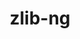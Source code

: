---
title: "zlib-ng"
layout: cache
categories: [package, develop-2024-02-25]
meta: {"versions": ["2.0.7", "2.1.5"], "compilers": ["apple-clang@=15.0.0", "cce@=15.0.1", "clang@=14.0.0", "gcc@=10.3.0", "gcc@=10.5.0", "gcc@=11.1.0", "gcc@=11.4.0", "gcc@=12.3.0", "gcc@=7.3.1", "gcc@=7.5.0", "gcc@=9.4.0", "oneapi@=2024.0.0"], "oss": ["amzn2", "rhel8", "sle_hpc15", "ubuntu18.04", "ubuntu20.04", "ubuntu22.04", "ventura"], "platforms": ["darwin", "linux"], "targets": ["aarch64", "neoverse_n1", "neoverse_v1", "neoverse_v2", "ppc64le", "x86_64_v3", "x86_64_v4", "zen4"], "stacks": ["aws-isc", "aws-isc-aarch64", "build_systems", "data-vis-sdk", "developer-tools", "e4s", "e4s-cray-rhel", "e4s-cray-sles", "e4s-neoverse-v2", "e4s-neoverse_v1", "e4s-oneapi", "e4s-power", "e4s-rocm-external", "ml-darwin-aarch64-mps", "ml-linux-x86_64-cpu", "ml-linux-x86_64-cuda", "ml-linux-x86_64-rocm", "radiuss", "radiuss-aws", "radiuss-aws-aarch64", "root", "tutorial"], "num_specs": 20, "num_specs_by_stack": {"ml-darwin-aarch64-mps": 1, "root": 20, "radiuss-aws-aarch64": 2, "aws-isc-aarch64": 2, "aws-isc": 1, "radiuss-aws": 1, "e4s-cray-rhel": 1, "build_systems": 1, "radiuss": 1, "developer-tools": 1, "e4s-cray-sles": 1, "e4s-neoverse_v1": 1, "e4s-power": 1, "data-vis-sdk": 1, "e4s-rocm-external": 1, "e4s": 1, "e4s-neoverse-v2": 1, "ml-linux-x86_64-rocm": 1, "ml-linux-x86_64-cuda": 1, "tutorial": 7, "ml-linux-x86_64-cpu": 1, "e4s-oneapi": 1}}
spec_details: [{"hash": "fkpe34xqfjlii3jcporsw5muhvzxitkw", "compiler": "apple-clang@=15.0.0", "versions": ["2.1.5"], "os": "ventura", "platform": "darwin", "target": "aarch64", "variants": ["build_system=autotools", "+compat", "+opt"], "stacks": ["ml-darwin-aarch64-mps", "root"], "size": "-", "tarball": "https://binaries.spack.io/develop-2024-02-25/build_cache/darwin-ventura-aarch64/apple-clang-15.0.0/zlib-ng-2.1.5/darwin-ventura-aarch64-apple-clang-15.0.0-zlib-ng-2.1.5-fkpe34xqfjlii3jcporsw5muhvzxitkw.spack"}, {"hash": "fl2pg4rbg3tacnck5c2nxm2j7x23pwzs", "compiler": "gcc@=7.3.1", "versions": ["2.1.5"], "os": "amzn2", "platform": "linux", "target": "aarch64", "variants": ["build_system=autotools", "+compat", "+opt"], "stacks": ["radiuss-aws-aarch64", "root", "aws-isc-aarch64"], "size": "-", "tarball": "https://binaries.spack.io/develop-2024-02-25/build_cache/linux-amzn2-aarch64/gcc-7.3.1/zlib-ng-2.1.5/linux-amzn2-aarch64-gcc-7.3.1-zlib-ng-2.1.5-fl2pg4rbg3tacnck5c2nxm2j7x23pwzs.spack"}, {"hash": "s75npthhngxndos5ppfss5vzmjolnmsd", "compiler": "gcc@=7.3.1", "versions": ["2.1.5"], "os": "amzn2", "platform": "linux", "target": "x86_64_v3", "variants": ["build_system=autotools", "+compat", "+opt"], "stacks": ["aws-isc", "root", "radiuss-aws"], "size": "-", "tarball": "https://binaries.spack.io/develop-2024-02-25/build_cache/linux-amzn2-x86_64_v3/gcc-7.3.1/zlib-ng-2.1.5/linux-amzn2-x86_64_v3-gcc-7.3.1-zlib-ng-2.1.5-s75npthhngxndos5ppfss5vzmjolnmsd.spack"}, {"hash": "ox4cogntvlpwym2tm4hcx6lvodufns4b", "compiler": "gcc@=7.3.1", "versions": ["2.1.5"], "os": "amzn2", "platform": "linux", "target": "neoverse_n1", "variants": ["build_system=autotools", "+compat", "+opt"], "stacks": ["radiuss-aws-aarch64", "root", "aws-isc-aarch64"], "size": "-", "tarball": "https://binaries.spack.io/develop-2024-02-25/build_cache/linux-amzn2-neoverse_n1/gcc-7.3.1/zlib-ng-2.1.5/linux-amzn2-neoverse_n1-gcc-7.3.1-zlib-ng-2.1.5-ox4cogntvlpwym2tm4hcx6lvodufns4b.spack"}, {"hash": "pyytzpcwvb4pynunextuicupoy4ymkpy", "compiler": "cce@=15.0.1", "versions": ["2.1.5"], "os": "rhel8", "platform": "linux", "target": "zen4", "variants": ["build_system=autotools", "+compat", "+opt"], "stacks": ["root", "e4s-cray-rhel"], "size": "-", "tarball": "https://binaries.spack.io/develop-2024-02-25/build_cache/linux-rhel8-zen4/cce-15.0.1/zlib-ng-2.1.5/linux-rhel8-zen4-cce-15.0.1-zlib-ng-2.1.5-pyytzpcwvb4pynunextuicupoy4ymkpy.spack"}, {"hash": "gf4balby4mnas46xomt2xoj25q6blwyq", "compiler": "gcc@=7.5.0", "versions": ["2.1.5"], "os": "ubuntu18.04", "platform": "linux", "target": "x86_64_v3", "variants": ["build_system=autotools", "+compat", "+opt"], "stacks": ["build_systems", "root", "radiuss", "developer-tools"], "size": "-", "tarball": "https://binaries.spack.io/develop-2024-02-25/build_cache/linux-ubuntu18.04-x86_64_v3/gcc-7.5.0/zlib-ng-2.1.5/linux-ubuntu18.04-x86_64_v3-gcc-7.5.0-zlib-ng-2.1.5-gf4balby4mnas46xomt2xoj25q6blwyq.spack"}, {"hash": "jksvl4dhm3utsqca657yf42tbfhnnm2v", "compiler": "gcc@=10.3.0", "versions": ["2.1.5"], "os": "sle_hpc15", "platform": "linux", "target": "x86_64_v4", "variants": ["build_system=autotools", "+compat", "+opt"], "stacks": ["root", "e4s-cray-sles"], "size": "-", "tarball": "https://binaries.spack.io/develop-2024-02-25/build_cache/linux-sle_hpc15-x86_64_v4/gcc-10.3.0/zlib-ng-2.1.5/linux-sle_hpc15-x86_64_v4-gcc-10.3.0-zlib-ng-2.1.5-jksvl4dhm3utsqca657yf42tbfhnnm2v.spack"}, {"hash": "yqaajfponz4po56kdos3yourbb5rlfav", "compiler": "gcc@=11.4.0", "versions": ["2.1.5"], "os": "ubuntu20.04", "platform": "linux", "target": "neoverse_v1", "variants": ["build_system=autotools", "+compat", "+opt"], "stacks": ["root", "e4s-neoverse_v1"], "size": "-", "tarball": "https://binaries.spack.io/develop-2024-02-25/build_cache/linux-ubuntu20.04-neoverse_v1/gcc-11.4.0/zlib-ng-2.1.5/linux-ubuntu20.04-neoverse_v1-gcc-11.4.0-zlib-ng-2.1.5-yqaajfponz4po56kdos3yourbb5rlfav.spack"}, {"hash": "scdp26f42mgncn3vm6bezkoxnubktecs", "compiler": "gcc@=9.4.0", "versions": ["2.1.5"], "os": "ubuntu20.04", "platform": "linux", "target": "ppc64le", "variants": ["build_system=autotools", "+compat", "+opt"], "stacks": ["e4s-power", "root"], "size": "-", "tarball": "https://binaries.spack.io/develop-2024-02-25/build_cache/linux-ubuntu20.04-ppc64le/gcc-9.4.0/zlib-ng-2.1.5/linux-ubuntu20.04-ppc64le-gcc-9.4.0-zlib-ng-2.1.5-scdp26f42mgncn3vm6bezkoxnubktecs.spack"}, {"hash": "tf27e2bexw5hq3i7cahal255twqc2pfo", "compiler": "gcc@=11.1.0", "versions": ["2.1.5"], "os": "ubuntu20.04", "platform": "linux", "target": "x86_64_v3", "variants": ["build_system=autotools", "+compat", "+opt"], "stacks": ["root", "data-vis-sdk"], "size": "-", "tarball": "https://binaries.spack.io/develop-2024-02-25/build_cache/linux-ubuntu20.04-x86_64_v3/gcc-11.1.0/zlib-ng-2.1.5/linux-ubuntu20.04-x86_64_v3-gcc-11.1.0-zlib-ng-2.1.5-tf27e2bexw5hq3i7cahal255twqc2pfo.spack"}, {"hash": "2gzyy72vr4f7xvvcl6gchef4njriwkkg", "compiler": "gcc@=11.4.0", "versions": ["2.1.5"], "os": "ubuntu20.04", "platform": "linux", "target": "x86_64_v3", "variants": ["build_system=autotools", "+compat", "+opt"], "stacks": ["root", "e4s-rocm-external", "e4s"], "size": "-", "tarball": "https://binaries.spack.io/develop-2024-02-25/build_cache/linux-ubuntu20.04-x86_64_v3/gcc-11.4.0/zlib-ng-2.1.5/linux-ubuntu20.04-x86_64_v3-gcc-11.4.0-zlib-ng-2.1.5-2gzyy72vr4f7xvvcl6gchef4njriwkkg.spack"}, {"hash": "3sknjtd43pvan5o2w4dbw6uqfzjclhfb", "compiler": "gcc@=11.4.0", "versions": ["2.1.5"], "os": "ubuntu22.04", "platform": "linux", "target": "neoverse_v2", "variants": ["build_system=autotools", "+compat", "+opt"], "stacks": ["root", "e4s-neoverse-v2"], "size": "-", "tarball": "https://binaries.spack.io/develop-2024-02-25/build_cache/linux-ubuntu22.04-neoverse_v2/gcc-11.4.0/zlib-ng-2.1.5/linux-ubuntu22.04-neoverse_v2-gcc-11.4.0-zlib-ng-2.1.5-3sknjtd43pvan5o2w4dbw6uqfzjclhfb.spack"}, {"hash": "ak6hpj5eim6skmjrw7o6oleddlneteut", "compiler": "gcc@=11.4.0", "versions": ["2.1.5"], "os": "ubuntu22.04", "platform": "linux", "target": "x86_64_v3", "variants": ["build_system=autotools", "+compat", "+opt"], "stacks": ["ml-linux-x86_64-rocm", "ml-linux-x86_64-cuda", "root", "tutorial", "ml-linux-x86_64-cpu"], "size": "-", "tarball": "https://binaries.spack.io/develop-2024-02-25/build_cache/linux-ubuntu22.04-x86_64_v3/gcc-11.4.0/zlib-ng-2.1.5/linux-ubuntu22.04-x86_64_v3-gcc-11.4.0-zlib-ng-2.1.5-ak6hpj5eim6skmjrw7o6oleddlneteut.spack"}, {"hash": "rqsbigawhoiyooxwijxk4dh2wj3vubxo", "compiler": "oneapi@=2024.0.0", "versions": ["2.1.5"], "os": "ubuntu22.04", "platform": "linux", "target": "x86_64_v3", "variants": ["build_system=autotools", "+compat", "+opt"], "stacks": ["e4s-oneapi", "root"], "size": "-", "tarball": "https://binaries.spack.io/develop-2024-02-25/build_cache/linux-ubuntu22.04-x86_64_v3/oneapi-2024.0.0/zlib-ng-2.1.5/linux-ubuntu22.04-x86_64_v3-oneapi-2024.0.0-zlib-ng-2.1.5-rqsbigawhoiyooxwijxk4dh2wj3vubxo.spack"}, {"hash": "o7mwlt4skiyp56c7dziguy6icsno25ap", "compiler": "clang@=14.0.0", "versions": ["2.0.7"], "os": "ubuntu22.04", "platform": "linux", "target": "x86_64_v3", "variants": ["build_system=autotools", "+compat", "+opt"], "stacks": ["root", "tutorial"], "size": "-", "tarball": "https://binaries.spack.io/develop-2024-02-25/build_cache/linux-ubuntu22.04-x86_64_v3/clang-14.0.0/zlib-ng-2.0.7/linux-ubuntu22.04-x86_64_v3-clang-14.0.0-zlib-ng-2.0.7-o7mwlt4skiyp56c7dziguy6icsno25ap.spack"}, {"hash": "4lnlt4leq5dcxnkjpw6ujqfjdpzlih7f", "compiler": "gcc@=10.5.0", "versions": ["2.1.5"], "os": "ubuntu22.04", "platform": "linux", "target": "x86_64_v3", "variants": ["build_system=autotools", "+compat", "+opt"], "stacks": ["root", "tutorial"], "size": "-", "tarball": "https://binaries.spack.io/develop-2024-02-25/build_cache/linux-ubuntu22.04-x86_64_v3/gcc-10.5.0/zlib-ng-2.1.5/linux-ubuntu22.04-x86_64_v3-gcc-10.5.0-zlib-ng-2.1.5-4lnlt4leq5dcxnkjpw6ujqfjdpzlih7f.spack"}, {"hash": "vmhodufmdoorzeymc7jucz2n32krvn2q", "compiler": "clang@=14.0.0", "versions": ["2.1.5"], "os": "ubuntu22.04", "platform": "linux", "target": "x86_64_v3", "variants": ["build_system=autotools", "+compat", "+opt"], "stacks": ["root", "tutorial"], "size": "-", "tarball": "https://binaries.spack.io/develop-2024-02-25/build_cache/linux-ubuntu22.04-x86_64_v3/clang-14.0.0/zlib-ng-2.1.5/linux-ubuntu22.04-x86_64_v3-clang-14.0.0-zlib-ng-2.1.5-vmhodufmdoorzeymc7jucz2n32krvn2q.spack"}, {"hash": "zdpwqulen4srmook2avty72rxc4zwhlb", "compiler": "gcc@=11.4.0", "versions": ["2.0.7"], "os": "ubuntu22.04", "platform": "linux", "target": "x86_64_v3", "variants": ["build_system=autotools", "+compat", "+opt"], "stacks": ["root", "tutorial"], "size": "-", "tarball": "https://binaries.spack.io/develop-2024-02-25/build_cache/linux-ubuntu22.04-x86_64_v3/gcc-11.4.0/zlib-ng-2.0.7/linux-ubuntu22.04-x86_64_v3-gcc-11.4.0-zlib-ng-2.0.7-zdpwqulen4srmook2avty72rxc4zwhlb.spack"}, {"hash": "tngkoim4dgwfeet7dqy5n4dvy45bk67k", "compiler": "gcc@=11.4.0", "versions": ["2.0.7"], "os": "ubuntu22.04", "platform": "linux", "target": "x86_64_v3", "variants": ["build_system=autotools", "+compat", "+opt"], "stacks": ["root", "tutorial"], "size": "-", "tarball": "https://binaries.spack.io/develop-2024-02-25/build_cache/linux-ubuntu22.04-x86_64_v3/gcc-11.4.0/zlib-ng-2.0.7/linux-ubuntu22.04-x86_64_v3-gcc-11.4.0-zlib-ng-2.0.7-tngkoim4dgwfeet7dqy5n4dvy45bk67k.spack"}, {"hash": "ey72qq4hzg3hdyhh4hzjlzov5tmeae5p", "compiler": "gcc@=12.3.0", "versions": ["2.1.5"], "os": "ubuntu22.04", "platform": "linux", "target": "x86_64_v3", "variants": ["build_system=autotools", "+compat", "+opt"], "stacks": ["root", "tutorial"], "size": "-", "tarball": "https://binaries.spack.io/develop-2024-02-25/build_cache/linux-ubuntu22.04-x86_64_v3/gcc-12.3.0/zlib-ng-2.1.5/linux-ubuntu22.04-x86_64_v3-gcc-12.3.0-zlib-ng-2.1.5-ey72qq4hzg3hdyhh4hzjlzov5tmeae5p.spack"}]
---